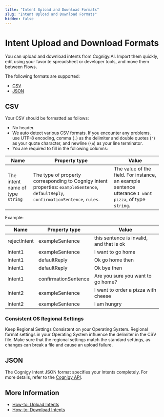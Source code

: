 ```yaml
---
title: "Intent Upload and Download Formats" 
slug: "Intent Upload and Download Formats" 
hidden: false 
---
```


# Intent Upload and Download Formats

You can upload and download intents from Cognigy.AI. Import them quickly, edit using your favorite spreadsheet or developer tools, and move them between Flows.

The following formats are supported:

- [CSV](#csv)
- [JSON](#json)

## CSV

Your CSV should be formatted as follows:

- No header.
- We auto detect various CSV formats. If you encounter any problems, use UTF-8 encoding, comma (`,`) as the delimiter and double quotes (`"`) as your quote character, and newline (`\n`) as your line terminator. 
- You are required to fill in the following columns:

| Name	                            | Property type	                                                                                                                       | Value                                                                                                 |
|----------------------------------|--------------------------------------------------------------------------------------------------------------------------------------|-------------------------------------------------------------------------------------------------------|
| The intent name of type `string` | The type of property corresponding to Cognigy intent properties: `exampleSentence`, `defaultReply`, `confirmationSentence`, `rules`. | The value of the field. For instance, an example sentence utterance `I want pizza`, of type `string`. |

Example:

| Name	        | Property type	       | Value                                    |
|--------------|----------------------|------------------------------------------|
| rejectIntent | exampleSentence      | this sentence is invalid, and that is ok |
| Intent1      | exampleSentence      | I want to go home                        |
| Intent1      | defaultReply         | Ok go home then                          |
| Intent1      | defaultReply         | Ok bye then                              |
| Intent1      | confirmationSentence | Are you sure you want to go home?        |
| Intent2      | exampleSentence      | I want to order a pizza with cheese      |
| Intent2      | exampleSentence      | I am hungry                              |

### Consistent OS Regional Settings

Keep Regional Settings Consistent on your Operating System. Regional format settings in your Operating System influence the delimiter in the CSV file. Make sure that the regional settings match the standard settings, as changes can break a file and cause an upload failure.

## JSON

The Cognigy Intent JSON format specifies your Intents completely.
For more details, refer to the [Cognigy API](https://api-trial.cognigy.ai/openapi#post-/v2.0).

## More Information

- [How-to: Upload Intents](overview.md#upload-intents)
- [How-to: Download Intents](overview.md#download-intents)